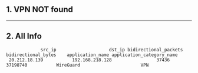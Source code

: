 ## 1. VPN NOT found
---
## 2. All Info
                 src_ip                    dst_ip bidirectional_packets bidirectional_bytes    application_name application_category_name
     20.212.18.139           192.168.218.128                 37436            37198740           WireGuard                       VPN     